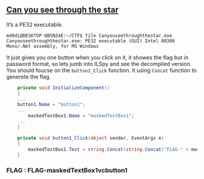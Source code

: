## [Can you see through the star](https://ringzer0ctf.com/challenges/110)
It’s a PE32 executable.
```console
m49di@DESKTOP-QB5N34E:~/CTF$ file Canyouseethroughthestar.exe
Canyouseethroughthestar.exe: PE32 executable (GUI) Intel 80386 Mono/.Net assembly, for MS Windows
```
It just gives you one button when you click on it, it showes the flag but in password format, so lets jumb into ILSpy and see the decompiled version. You should foucse on the ``button1_Click`` function. It using ``Concat`` function to generete the flag.
```csharp
	private void InitializeComponent()
	{
    ...
    button1.Name = "button1";
    ...
		maskedTextBox1.Name = "maskedTextBox1";
    ...
	}

	private void button1_Click(object sender, EventArgs e)
	{
		maskedTextBox1.Text = string.Concat(string.Concat("FLAG-" + maskedTextBox1.Name, "vc"), button1.Name);
	}
  ```
  ### FLAG : FLAG-maskedTextBox1vcbutton1

